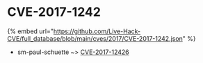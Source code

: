 # CVE-2017-1242
{% embed url="https://github.com/Live-Hack-CVE/full_database/blob/main/cves/2017/CVE-2017-1242.json" %}

* sm-paul-schuette ~> [CVE-2017-12426](https://www.alice-snow.ru/2017/database/cve-2017-1242/cve-2017-12426-sm-paul-schuette)